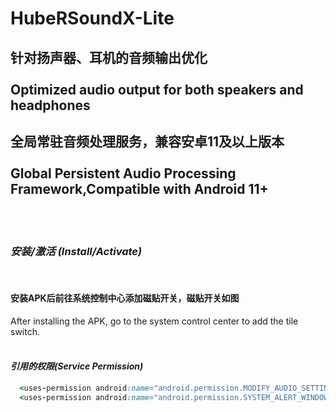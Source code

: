 # HubeRSoundX-Lite
## 针对扬声器、耳机的音频输出优化<br><br>Optimized audio output for both speakers and headphones
## 全局常驻音频处理服务，兼容安卓11及以上版本<br><br>Global Persistent Audio Processing Framework,Compatible with Android 11+
<br>
<br>

### _安装/激活 (Install/Activate)_
<br>

#### 安装APK后前往系统控制中心添加磁贴开关，磁贴开关如图
After installing the APK, go to the system control center to add the tile switch.
<br>
<br>

#### _引用的权限(Service Permission)_

```ruby
  <uses-permission android:name="android.permission.MODIFY_AUDIO_SETTINGS" />
  <uses-permission android:name="android.permission.SYSTEM_ALERT_WINDOW" />
```
